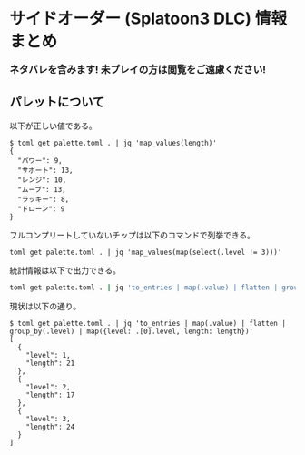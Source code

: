 # サイドオーダー (Splatoon3 DLC) 情報まとめ

<big>**ネタバレを含みます! 未プレイの方は閲覧をご遠慮ください!**</big>

## パレットについて
以下が正しい値である。
```
$ toml get palette.toml . | jq 'map_values(length)'
{
  "パワー": 9,
  "サポート": 13,
  "レンジ": 10,
  "ムーブ": 13,
  "ラッキー": 8,
  "ドローン": 9
}
```

フルコンプリートしていないチップは以下のコマンドで列挙できる。
```
toml get palette.toml . | jq 'map_values(map(select(.level != 3)))'
```

統計情報は以下で出力できる。
```bash
toml get palette.toml . | jq 'to_entries | map(.value) | flatten | group_by(.level) | map({level: .[0].level, length: length})'
```

現状は以下の通り。
```
$ toml get palette.toml . | jq 'to_entries | map(.value) | flatten | group_by(.level) | map({level: .[0].level, length: length})'
[
  {
    "level": 1,
    "length": 21
  },
  {
    "level": 2,
    "length": 17
  },
  {
    "level": 3,
    "length": 24
  }
]
```
